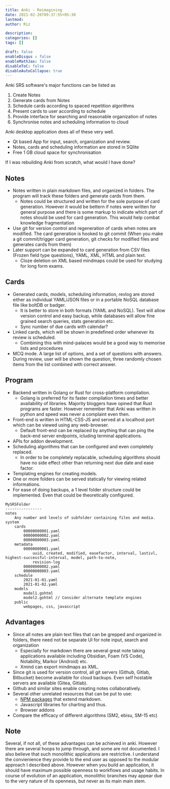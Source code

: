 ```yaml
---
title: Anki - Reimagining
date: 2021-02-26T09:37:55+05:30
lastmod: 
author: Riz

description: 
categories: []
tags: []

draft: false
enableDisqus : false
enableMathJax: false
disableToC: false
disableAutoCollapse: true
---
```


Anki SRS software's major functions can be listed as
1. Create Notes
2. Generate cards from Notes
3. Schedule cards according to spaced repetition algorithms
4. Present cards to user according to schedule
5. Provide interface for searching and reasonable organization of notes
6. Synchronise notes and scheduling information to cloud

Anki desktop application does all of these very well.
- Qt based App for input, search, organization and review.
- Notes, cards and scheduling information are stored in SQlite
- Free 1 GB cloud space for synchronisation

If I was rebuilding Anki from scratch, what would I have done?

## Notes
- Notes written in plain markdown files, and organized in folders. The program will track these folders and generate cards from them. 
  - Notes could be structured and written for the sole purpose of card generation. However it would be bettern if notes were written for general purpose and there is some markup to indicate which part of notes should be used for card generation. This would help combat knowledge fragmentation
- Use git for version control and regeneration of cards when notes are modified. The card generation is hooked to git commit (When you make a git commit/trigger card generation, git checks for modified files and generates cards from them)
- Later support can be expanded to card generation from CSV files (Frozen field type questions), YAML, XML, HTML and plain text.
  - Cloze deletion on XML based mindmaps could be used for studying for long form exams. 

## Cards
- Generated cards, models, scheduling information, revlog are stored either as individual YAML/JSON files or in a portable NoSQL database file like boltDB or badger.
  - It is better to store in both formats (YAML and NoSQL). Text will allow version control and easy backup, while databases will allow fine grained search queries, stats generation etc.
  - Sync number of due cards with calendar?
- Linked cards, which will be shown in predefined order whenever its review is scheduled. 
  - Combining this with mind-palaces would be a good way to memorise lists and procedures
- MCQ mode. A large list of options, and a set of questions with answers. During review, user will be shown the question, three randomly chosen items from the list combined with correct answer.
 

## Program
- Backend written in Golang or Rust for cross-platform compilation.
  - Golang is preferred for its faster compilation times and better availability of libraries. Majority bloggers have opined that Rust programs are faster. However remember that Anki was written in python and speed was never a complaint even then.
- Front-end is written in HTML-CSS-JS and served at a localhost port which can be viewed using any web-browser.
  - Default front-end can be replaced by anything that can ping the back-end server endpoints, icluding terminal applications.
- APIs for addon development. 
- Scheduling algorithms that can be configured and even completely replaced.
  - In order to be completely replacable, scheduling algorithms should have no side effect other than returning next due date and ease factor.
- Templating engines for creating models.
- One or more folders can be served statically for viewing related informations.
- For ease of doing backups, a 1 level folder structure could be implemented. Even that could be theoretically configured.
```
MySRSFolder
----------------
notes
    Any number and levels of subfolder containing files and media.
system
    cards
        00000000001.yaml
        00000000002.yaml
        00000000003.yaml
    metadata
        00000000001.yaml
            uuid, created, modified, easefactor, interval, lastivl, highest-successful-interval, model, path-to-note, 
            revision-log
        00000000002.yaml
        00000000003.yaml
    schedule
        2021-01-01.yaml
        2021-01-02.yaml
    models
        model1.gohtml
        model2.gohtml // Consider alternate template engines
    public
        webpages, css, javascript
```
## Advantages
- Since all notes are plain text files that can be grepped and organized in folders, there need not be separate UI for note input, search and organization
  - Especially for markdown there are several great note taking applications available including Obsidian, Foam (VS Code), Notability, Markor (Android) etc.
  - Xmind can export mindmaps as XML.
- Since git is used for version control, all git servers (Github, Gitlab, Bitbucket) become available for cloud backups. Even self hostable servers are available (Gitea, Gitlab).
- Github and similar sites enable creating notes collaboratively.
- Several other unrelated resources that can be put to use:
  - [NPM packages](https://www.npmjs.com/search?q=markdown) that extend markdown.
  - Javascript libraries for charting and thus. 
  - Browser addons
- Compare the efficacy of different algorithms (SM2, ebisu, SM-15 etc)
  
## Note
Several, if not all, of these advantages can be achieved in anki. However there are several hoops to jump through, and some are not documented. I also believe that such monolithic applications are restrictive. I understand the convienience they provide to the end user as opposed to the modular approach I described above. However when you build an application, it should have maximum possible openness to workflows and usage habits. In course of evolution of an application,  monolithic branches may appear due to the very nature of its openness, but never as its main main stem. 